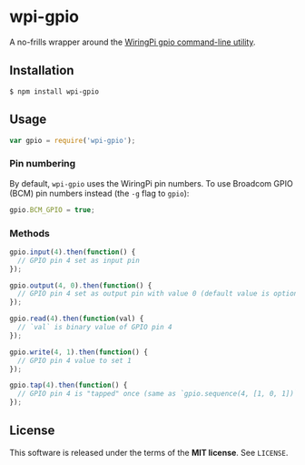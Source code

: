wpi-gpio
========
A no-frills wrapper around the
[WiringPi gpio command-line utility](https://projects.drogon.net/raspberry-pi/wiringpi/the-gpio-utility/).

Installation
------------

    $ npm install wpi-gpio

Usage
-----
```javascript
var gpio = require('wpi-gpio');
```

### Pin numbering
By default, `wpi-gpio` uses the WiringPi pin numbers. To use Broadcom GPIO (BCM)
pin numbers instead (the `-g` flag to `gpio`):

```javascript
gpio.BCM_GPIO = true;
```

### Methods
```javascript
gpio.input(4).then(function() {
  // GPIO pin 4 set as input pin
});
```

```javascript
gpio.output(4, 0).then(function() {
  // GPIO pin 4 set as output pin with value 0 (default value is optional)
});
```

```javascript
gpio.read(4).then(function(val) {
  // `val` is binary value of GPIO pin 4
});
```

```javascript
gpio.write(4, 1).then(function() {
  // GPIO pin 4 value to set 1
});
```

```javascript
gpio.tap(4).then(function() {
  // GPIO pin 4 is "tapped" once (same as `gpio.sequence(4, [1, 0, 1])`)
});
```

License
-------
This software is released under the terms of the **MIT license**. See `LICENSE`.
